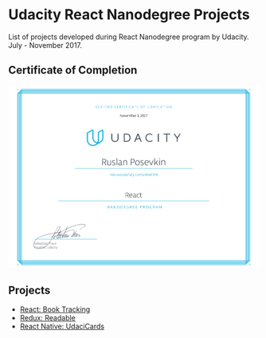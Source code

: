 # Udacity React Nanodegree Projects
List of projects developed during React Nanodegree program by Udacity. July - November 2017.

## Certificate of Completion
![Certificate of Completion](https://raw.githubusercontent.com/RusPosevkin/udacity-react/master/resources/certificate.png "Certificate of Completion")

## Projects
* [React: Book Tracking](https://github.com/RusPosevkin/book-tracking)
* [Redux: Readable](https://github.com/RusPosevkin/readable)
* [React Native: UdaciCards](https://github.com/RusPosevkin/UdaciCards)
